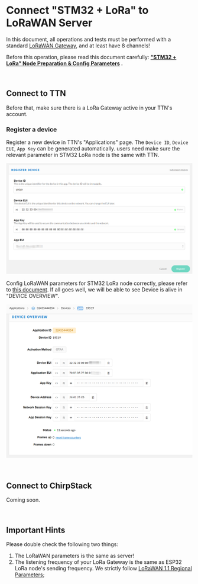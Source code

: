 # Connect "STM32 + LoRa" to LoRaWAN Server

In this document, all operations and tests must be performed with a standard [LoRaWAN Gateway](https://heltec.org/proudct_center/lora/lora-gateway/), and at least have 8 channels!

Before this operation, please read this document carefully: **[“STM32 + LoRa” Node Preparation & Config Parameters](https://heltec-automation-docs.readthedocs.io/en/latest/stm32/lorawan/config_parameter.html#) .**

&nbsp;

## Connect to TTN

Before that, make sure there is a LoRa Gateway active in your TTN's account.

### Register a device

Register a new device in TTN's "Applications" page. The `Device ID`, `Device EUI`, `App Key` can be generated automatically. users need make sure the relevant parameter in STM32 LoRa node is the same with TTN.

![](img/connect_to_gateway/02.png)

Config LoRaWAN parameters for STM32 LoRa node correctly, please refer to [this document](https://heltec-automation-docs.readthedocs.io/en/latest/stm32/lorawan/config_parameter.html#). If all goes well, we will be able to see Device is alive in "DEVICE OVERVIEW".

![](img/connect_to_gateway/03.png)

&nbsp;

## Connect to ChirpStack

Coming soon.

&nbsp;

## Important Hints

Please double check the following two things:

1. The LoRaWAN parameters is the same as server!
2. The listening frequency of your LoRa Gateway is the same as ESP32 LoRa node's sending frequency. We strictly follow [LoRaWAN 1.1 Regional Parameters](https://lora-alliance.org/sites/default/files/2018-04/lorawantm_regional_parameters_v1.1rb_-_final.pdf);


